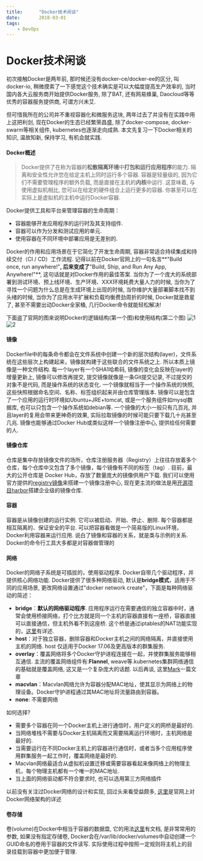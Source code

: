 ```yaml
---
title:      "Docker技术闲谈"
date:       2018-03-01
tags:
    - DevOps
---
```


# Docker技术闲谈

初次接触Docker是两年前, 那时候还没有docker-ce/docker-ee的区分, 叫docker-io, 稍微摸索了一下感觉这个技术确实是可以大幅度提高生产效率的, 当时国内各大云服务商开始提供Docker服务, 除了BAT, 还有网易蜂巢, Daocloud等等优秀的容器服务提供商, 可谓方兴未艾.    

但可惜我所在的公司并不重视容器化和微服务这块, 两年过去了并没有在实践中用上这把利剑, 现在Docker的生态已经繁荣昌盛, 除了docker-compose, docker-swarm等相关组件, kubernetes也逐渐走向成熟. 本文先复习一下Docker相关的知识, 温故知新, 保持学习, 有机会就实践.

#### Docker概述

>Docker提供了在称为容器的**松散隔离环境**中**打包和运行应用程序**的能力. 隔离和安全性允许您在给定主机上同时运行多个容器. 容器是轻量级的, 因为它们不需要管理程序的额外负载, 而是直接在主机的**内核**中运行. 这意味着, 与使用虚拟机相比, 您可以在给定的硬件组合上运行更多的容器. 你甚至可以在实际上是虚拟机的主机中运行Docker容器.   

Docker提供工具和平台来管理容器的生命周期：
- 容器能够开发应用程序的运行时及其支持组件. 
- 容器可以作为分发和测试应用的单元. 
- 使用容器在不同环境中部署应用是无差别的. 

Docker的作用和应用场景在于它简化了开发生命周期, 容器非常适合持续集成和持续交付（CI / CD）工作流程. 记得以前在Docker官网上的一句名言**"Build once, run anywhere!"**, 后来变成了**"Build, Ship, and Run Any App, Anywhere!"**, 这句话就是对Docker作用的最佳答案. 当你为了一个庞大的系统部署到测试环境、预上线环境、生产环境、XXX环境耗费大量人力的时候, 当你为了寻找一个问题为什么总是在生成环境上出现的时候, 当你维护大量部署脚本找不到头绪的时候, 当你为了应用水平扩展和负载均衡费劲周折的时候, Docker就是救星了, 甚至不需要出动Docker全家桶, 几行Docker命令就能轻松解决!   

下面盗了官网的图来说明Docker的逻辑结构(第一个图)和使用结构(第二个图)
![1](//filecdn.code2life.top/docker-structure1.png)
![2](//filecdn.code2life.top/docker-structure2.svg)

#### 镜像
Dockerfile中的每条命令都会在文件系统中创建一个新的层次结构(layer)，文件系统在这些层次上构建起来，镜像就构建于这些联合的文件系统之上. 所以本质上镜像是一种文件结构. 每一个layer有一个SHA1哈希码, 镜像的变化会反映在layer的增量更新上, 镜像可以修改再提交, 提交镜像就像是一条Git提交记录, 不过提交的对象不是代码, 而是操作系统的状态变化. 一个镜像就相当于一个操作系统的快照, 这些快照根据命名空间、名称、标签组织起来并由仓库管理版本. 镜像可以是包含了一个应用的运行时环境如Ubuntu+JRE+tomcat, 或是一个服务组件如mysql数据库, 也可以只包含一个操作系统如debian等. 一个镜像的大小一般只有几百兆, 并且layer的复用会带来更神奇的效果, 实际拉取镜像的时候可能只要下载几十兆甚至几兆. 镜像也能够通过Docker Hub或类似这样一个镜像注册中心, 提供给任何需要的人. 

#### 镜像仓库
仓库是集中存放镜像文件的场所，仓库注册服务器（Registry）上往往存放着多个仓库，每个仓库中又包含了多个镜像，每个镜像有不同的标签（tag）. 目前，最大的公开仓库是 Docker Hub，存放了数量庞大的镜像供用户下载. 我们可以使用官方提供的[registry镜像](https://hub.docker.com/_/registry/)来搭建一个镜像注册中心, 现在更主流的做法是用[开源项目harbor](https://github.com/vmware/harbor)搭建企业级的镜像仓库.

#### 容器
容器是从镜像创建的运行实例. 它可以被启动、开始、停止、删除. 每个容器都是相互隔离的、保证安全的平台. 可以把容器看做是一个简易版的Linux环境，Docker利用容器来运行应用. 说白了镜像和容器的关系，就是类与示例的关系. Docker的命令行工具大多都是对容器做管理的

#### 网络
Docker的网络子系统是可插拔的，使用驱动程序. Docker自带几个驱动程序，并提供核心网络功能. Docker提供了很多种网络驱动, 默认是**bridge模式**，适用于不同的应用场景, 更改网络设置通过"docker network create"，下面是每种网络驱动的简述：
- **bridge**：**默认的网络驱动程序**. 应用程序运行在需要通信的独立容器中时，通常会使用桥接网络，打个比方就是同一个主机的容器直接有一座桥，容器直接可以直接通信，但主机外看不到这座桥. 这个桥是通过iptables的NAT功能实现的，[这里](//dockone.io/article/458)有详述.
- **host**：对于独立容器，删除容器和Docker主机之间的网络隔离，并直接使用主机的网络. host 仅适用于Docker 17.06及更高版本的群集服务.
- **overlay**：覆盖网络将多个Docker守护进程连接在一起，并使群集服务能够相互通信. 主流的覆盖网络组件有:**Flannel**, weave等.kubernetes集群网络通信的基础就是覆盖网络, 这又是一个复杂庞大的话题. 以后再谈, 这里[Mark](https://www.cnblogs.com/kevingrace/p/6859114.html)一篇文章
- **macvlan**：Macvlan网络允许为容器分配MAC地址，使其显示为网络上的物理设备。Docker守护进程通过其MAC地址将流量路由到容器。
- **none**: 不需要网络

如何选择?
- 需要多个容器在同一个Docker主机上进行通信时，用户定义的网桥是最好的.
- 当网络堆栈不需要与Docker主机隔离而又需要隔离运行环境时，主机网络是最好的.
- 当需要运行在不同Docker主机上的容器进行通信时，或者当多个应用程序使用群集服务一起工作时，覆盖网络是最好的. 
- Macvlan网络最适合从虚拟机设置迁移或需要容器看起来像网络上的物理主机，每个物理主机都有一个唯一的MAC地址. 
- 当上面的网络驱动都不符合要求时, 也可以选用第三方网络插件

以前没有关注过Docker网络的设计和实现, 回过头来看受益颇多, [这里](https://success.docker.com/article/docker-reference-architecture-designing-scalable-portable-docker-container-networks)是官网上对Docker网络架构的详述

#### 卷存储
卷(volume)在Docker中相当于容器的数据盘, 它的用法[这里](https://docs.docker.com/storage/volumes/#start-a-container-with-a-volume)有文档, 是非常常用的参数, 如果没有指定存储卷, Docker会在/var/lib/docker/volumes中自动创建一个GUID命名的卷用于容器的文件读写. 实际使用过程中按照一定规则将主机上的目录挂载到容器中更加便于管理.
